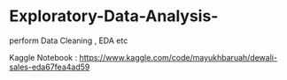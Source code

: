 # Exploratory-Data-Analysis-
perform Data Cleaning , EDA etc

Kaggle Notebook : https://www.kaggle.com/code/mayukhbaruah/dewali-sales-eda67fea4ad59
